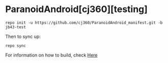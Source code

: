 ParanoidAndroid[cj360][testing]
===============

    repo init -u https://github.com/cj360/ParanoidAndroid_manifest.git -b jb43-test

Then to sync up:

    repo sync

For information on how to build, check [Here](https://github.com/ParanoidAndroid/paranoid)
